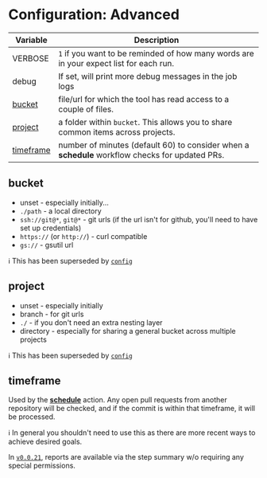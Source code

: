 # Configuration: Advanced

| Variable | Description |
| ------------- | ------------- |
| VERBOSE | `1` if you want to be reminded of how many words are in your expect list for each run. |
| debug | If set, will print more debug messages in the job logs |
| [bucket](#bucket) | file/url for which the tool has read access to a couple of files. |
| [project](#project) | a folder within `bucket`. This allows you to share common items across projects. |
| [timeframe](#timeframe) | number of minutes (default 60) to consider when a **schedule** workflow checks for updated PRs. |

## bucket

* unset - especially initially...
* `./path` - a local directory
* `ssh://git@*`, `git@*` - git urls (if the url isn't for github, you'll need to have set up credentials)
* `https://` (or `http://`) - curl compatible
* `gs://` - gsutil url

ℹ️ This has been superseded by [`config`](https://github.com/check-spelling/check-spelling/wiki/Configuration#config)

## project

* unset - especially initially
* branch - for git urls
* `./` - if you don't need an extra nesting layer
* directory - especially for sharing a general bucket across multiple projects

ℹ️ This has been superseded by [`config`](https://github.com/check-spelling/check-spelling/wiki/Configuration#config)

## timeframe

Used by the **[schedule](./Configuration:-Workflows#schedule)** action. Any open pull requests from another repository
will be checked, and if the commit is within that timeframe, it will be processed.

ℹ️ In general you shouldn't need to use this as there are more recent ways to achieve desired goals.

In [`v0.0.21`](https://github.com/check-spelling/check-spelling/releases/tag/v0.0.21), reports are available via the step summary w/o requiring any special permissions.
